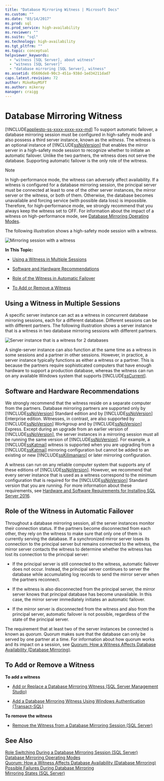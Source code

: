 ```yaml
---
title: "Database Mirroring Witness | Microsoft Docs"
ms.custom: ""
ms.date: "03/14/2017"
ms.prod: sql
ms.prod_service: high-availability
ms.reviewer: ""
ms.suite: "sql"
ms.technology: high-availability
ms.tgt_pltfrm: ""
ms.topic: conceptual
helpviewer_keywords: 
  - "witness [SQL Server], about witness"
  - "witness [SQL Server]"
  - "database mirroring [SQL Server], witness"
ms.assetid: 05606de8-90c3-451a-938d-1ed34211dad7
caps.latest.revision: 72
author: MikeRayMSFT
ms.author: mikeray
manager: craigg
---
```

# Database Mirroring Witness
[!INCLUDE[appliesto-ss-xxxx-xxxx-xxx-md](../../includes/appliesto-ss-xxxx-xxxx-xxx-md.md)]
  To support automatic failover, a database mirroring session must be configured in high-safety mode and also possess a third server instance, known as the *witness*. The witness is an optional instance of [!INCLUDE[ssNoVersion](../../includes/ssnoversion-md.md)] that enables the mirror server in a high-safety mode session to recognize whether to initiate an automatic failover. Unlike the two partners, the witness does not serve the database. Supporting automatic failover is the only role of the witness.  
  
> [!NOTE]  
>  In high-performance mode, the witness can adversely affect availability. If a witness is configured for a database mirroring session, the principal server must be connected at least to one of the other server instances, the mirror server or the witness, or both of them. Otherwise, the database becomes unavailable and forcing service (with possible data loss) is impossible. Therefore, for high-performance mode, we strongly recommend that you always keep the witness set to OFF. For information about the impact of a witness on high-performance mode, see [Database Mirroring Operating Modes](../../database-engine/database-mirroring/database-mirroring-operating-modes.md).  
  
 The following illustration shows a high-safety mode session with a witness.  
  
 ![Mirroring session with a witness](../../database-engine/database-mirroring/media/dbm-3-way-session-intro.gif "Mirroring session with a witness")  
  
 **In This Topic:**  
  
-   [Using a Witness in Multiple Sessions](#InMultipleSessions)  
  
-   [Software and Hardware Recommendations](#SwHwRecommendations)  
  
-   [Role of the Witness in Automatic Failover](#InAutoFo)  
  
-   [To Add or Remove a Witness](#AddRemoveWitness)  
  
##  <a name="InMultipleSessions"></a> Using a Witness in Multiple Sessions  
 A specific server instance can act as a witness in concurrent database mirroring sessions, each for a different database. Different sessions can be with different partners. The following illustration shows a server instance that is a witness in two database mirroring sessions with different partners.  
  
 ![Server instance that is a witness for 2 databases](../../database-engine/database-mirroring/media/dbm-witness-in-2-sessions.gif "Server instance that is a witness for 2 databases")  
  
 A single-server instance can also function at the same time as a witness in some sessions and a partner in other sessions. However, in practice, a server instance typically functions as either a witness or a partner. This is because the partners require sophisticated computers that have enough hardware to support a production database, whereas the witness can run on any available Windows system that supports [!INCLUDE[ssCurrent](../../includes/sscurrent-md.md)].  
  
##  <a name="SwHwRecommendations"></a> Software and Hardware Recommendations  
 We strongly recommend that the witness reside on a separate computer from the partners. Database mirroring partners are supported only by [!INCLUDE[ssNoVersion](../../includes/ssnoversion-md.md)] Standard edition and by [!INCLUDE[ssNoVersion](../../includes/ssnoversion-md.md)] Enterprise edition. Witnesses, in contrast, are also supported by [!INCLUDE[ssNoVersion](../../includes/ssnoversion-md.md)] Workgroup and by [!INCLUDE[ssNoVersion](../../includes/ssnoversion-md.md)] Express. Except during an upgrade from an earlier version of [!INCLUDE[ssNoVersion](../../includes/ssnoversion-md.md)], the server instances in a mirroring session must all be running the same version of [!INCLUDE[ssNoVersion](../../includes/ssnoversion-md.md)]. For example, a [!INCLUDE[ssKatmai](../../includes/sskatmai-md.md)] witness is supported when you are upgrading from a [!INCLUDE[ssKatmai](../../includes/sskatmai-md.md)] mirroring configuration but cannot be added to an existing or new [!INCLUDE[ssKilimanjaro](../../includes/sskilimanjaro-md.md)] or later mirroring configuration.  
  
 A witness can run on any reliable computer system that supports any of these editions of [!INCLUDE[ssNoVersion](../../includes/ssnoversion-md.md)]. However, we recommend that every server instance that is used as a witness correspond to the minimum configuration that is required for the [!INCLUDE[ssNoVersion](../../includes/ssnoversion-md.md)] Standard version that you are running. For more information about these requirements, see [Hardware and Software Requirements for Installing SQL Server 2016](../../sql-server/install/hardware-and-software-requirements-for-installing-sql-server.md).  
  
##  <a name="InAutoFo"></a> Role of the Witness in Automatic Failover  
 Throughout a database mirroring session, all the server instances monitor their connection status. If the partners become disconnected from each other, they rely on the witness to make sure that only one of them is currently serving the database. If a synchronized mirror server loses its connection to the principal server but remains connected to the witness, the mirror server contacts the witness to determine whether the witness has lost its connection to the principal server:  
  
-   If the principal server is still connected to the witness, automatic failover does not occur. Instead, the principal server continues to server the database while accumulating log records to send the mirror server when the partners reconnect.  
  
-   If the witness is also disconnected from the principal server, the mirror server knows that principal database has become unavailable. In this case, the mirror server immediately initiates an automatic failover.  
  
-   If the mirror server is disconnected from the witness and also from the principal server, automatic failover is not possible, regardless of the state of the principal server.  
  
 The requirement that at least two of the server instances be connected is known as *quorum*. Quorum makes sure that the database can only be served by one partner at a time. For information about how quorum works and its impact on a session, see [Quorum: How a Witness Affects Database Availability &#40;Database Mirroring&#41;](../../database-engine/database-mirroring/quorum-how-a-witness-affects-database-availability-database-mirroring.md).  
  
##  <a name="AddRemoveWitness"></a> To Add or Remove a Witness  
 **To add a witness**  
  
-   [Add or Replace a Database Mirroring Witness &#40;SQL Server Management Studio&#41;](../../database-engine/database-mirroring/add-or-replace-a-database-mirroring-witness-sql-server-management-studio.md)  
  
-   [Add a Database Mirroring Witness Using Windows Authentication &#40;Transact-SQL&#41;](../../database-engine/database-mirroring/add-a-database-mirroring-witness-using-windows-authentication-transact-sql.md)  
  
 **To remove the witness**  
  
-   [Remove the Witness from a Database Mirroring Session &#40;SQL Server&#41;](../../database-engine/database-mirroring/remove-the-witness-from-a-database-mirroring-session-sql-server.md)  
  
## See Also  
 [Role Switching During a Database Mirroring Session &#40;SQL Server&#41;](../../database-engine/database-mirroring/role-switching-during-a-database-mirroring-session-sql-server.md)   
 [Database Mirroring Operating Modes](../../database-engine/database-mirroring/database-mirroring-operating-modes.md)   
 [Quorum: How a Witness Affects Database Availability &#40;Database Mirroring&#41;](../../database-engine/database-mirroring/quorum-how-a-witness-affects-database-availability-database-mirroring.md)   
 [Possible Failures During Database Mirroring](../../database-engine/database-mirroring/possible-failures-during-database-mirroring.md)   
 [Mirroring States &#40;SQL Server&#41;](../../database-engine/database-mirroring/mirroring-states-sql-server.md)  
  
  
